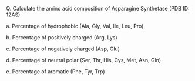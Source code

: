 Q. Calculate the amino acid composition of Asparagine Synthetase (PDB ID: 12AS)

a. Percentage of hydrophobic (Ala, Gly, Val, Ile, Leu, Pro)

b. Percentage of positively charged (Arg, Lys)

c. Percentage of negatively charged (Asp, Glu)

d. Percentage of neutral polar (Ser, Thr, His, Cys, Met, Asn, Gln)

e. Percentage of aromatic (Phe, Tyr, Trp)
